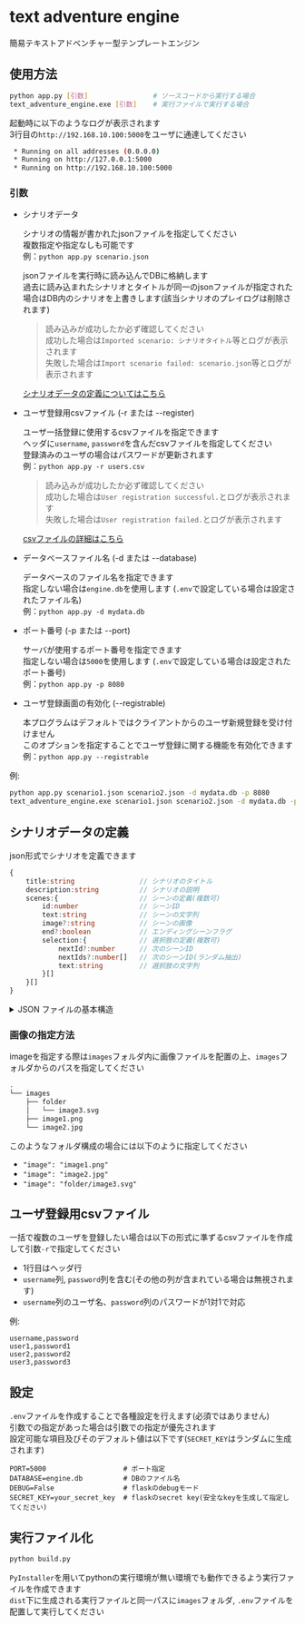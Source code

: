# text adventure engine

簡易テキストアドベンチャー型テンプレートエンジン

## 使用方法

```bash
python app.py [引数]                # ソースコードから実行する場合
text_adventure_engine.exe [引数]    # 実行ファイルで実行する場合
```

起動時に以下のようなログが表示されます</br>
3行目の`http://192.168.10.100:5000`をユーザに通達してください

```bash
 * Running on all addresses (0.0.0.0)
 * Running on http://127.0.0.1:5000
 * Running on http://192.168.10.100:5000
```

### 引数

- シナリオデータ

    シナリオの情報が書かれたjsonファイルを指定してください</br>
    複数指定や指定なしも可能です</br>
    例：`python app.py scenario.json`

    jsonファイルを実行時に読み込んでDBに格納します</br>
    過去に読み込まれたシナリオとタイトルが同一のjsonファイルが指定された場合はDB内のシナリオを上書きします(該当シナリオのプレイログは削除されます)

    > 読み込みが成功したか必ず確認してください</br>
    > 成功した場合は`Imported scenario: シナリオタイトル`等とログが表示されます</br>
    > 失敗した場合は`Import scenario failed: scenario.json`等とログが表示されます

    [シナリオデータの定義についてはこちら](#シナリオデータの定義)

- ユーザ登録用csvファイル (-r または --register)

    ユーザ一括登録に使用するcsvファイルを指定できます</br>
    ヘッダに`username`, `password`を含んだcsvファイルを指定してください</br>
    登録済みのユーザの場合はパスワードが更新されます</br>
    例：`python app.py -r users.csv`

    > 読み込みが成功したか必ず確認してください</br>
    > 成功した場合は`User registration successful.`とログが表示されます</br>
    > 失敗した場合は`User registration failed.`とログが表示されます

    [csvファイルの詳細はこちら](#ユーザ登録用csvファイル)

- データベースファイル名 (-d または --database)

    データベースのファイル名を指定できます</br>
    指定しない場合は`engine.db`を使用します
        (`.env`で設定している場合は設定されたファイル名)</br>
    例：`python app.py -d mydata.db`

- ポート番号 (-p または --port)

    サーバが使用するポート番号を指定できます</br>
    指定しない場合は`5000`を使用します
        (`.env`で設定している場合は設定されたポート番号)</br>
    例：`python app.py -p 8080`

- ユーザ登録画面の有効化 (--registrable)

    本プログラムはデフォルトではクライアントからのユーザ新規登録を受け付けません</br>
    このオプションを指定することでユーザ登録に関する機能を有効化できます</br>
    例：`python app.py --registrable`

例:

```bash
python app.py scenario1.json scenario2.json -d mydata.db -p 8080
text_adventure_engine.exe scenario1.json scenario2.json -d mydata.db -p 8080
```

## シナリオデータの定義

json形式でシナリオを定義できます

```typescript
{
    title:string                // シナリオのタイトル
    description:string          // シナリオの説明
    scenes:{                    // シーンの定義(複数可)
        id:number               // シーンID
        text:string             // シーンの文字列
        image?:string           // シーンの画像
        end?:boolean            // エンディングシーンフラグ
        selection:{             // 選択肢の定義(複数可)
            nextId?:number      // 次のシーンID
            nextIds?:number[]   // 次のシーンID(ランダム抽出)
            text:string         // 選択肢の文字列
        }[]
    }[]
}
```

<details>
<summary>JSON ファイルの基本構造</summary>

### ルート要素

- title (文字列):
    シナリオのタイトルを表します</br>
    例として「冒険の旅」や「魔法の森の物語」など、シナリオの名前を指定します

- description (文字列):
    シナリオの概要やあらすじを説明します</br>
    数行程度で、シナリオの内容を紹介する文章を入力してください

- scenes (下記[シーン要素](#シーン要素-scenes-内のオブジェクト)の配列):
    シナリオ内のシーンを定義する配列です</br>
    それぞれのシーンは、物語の特定の場面や出来事を表します

### シーン要素 (scenes 内のオブジェクト)

各シーンは以下の要素を持ちます：

- id (整数):
    シーンごとに設定する識別番号です</br>
    後の選択肢でシーンを指定する際に使われます</br>
    例として、最初のシーンに 1、次のシーンに 2 などの番号を割り当てます

- text (文字列):
    シーンの本文や描写を記述します</br>
    プレイヤーにシーンの内容や雰囲気を伝える文章を入れます

- image (文字列, 任意):
    シーンに対応する画像のファイルパスや URL を指定します</br>
    画像がない場合、この要素は省略可能です</br>
    詳細は[画像の指定方法](#画像の指定方法)を参照してください

- end (boolean, 任意):
    このシーンがエンディングである場合は true にします</br>
    エンディングシーンに到達すると、物語が終了します

- selection (下記[選択肢要素](#選択肢要素-selection-内のオブジェクト)の配列):
    プレイヤーに提示する選択肢のリストです</br>
    それぞれの選択肢は、プレイヤーの行動を選び次のシーンに移るためのものです

### 選択肢要素 (selection 内のオブジェクト)

選択肢には以下の要素が含まれます：

- nextId (整数, 任意):
    選択肢を選んだ後に移行するシーンの id を指定します

- nextIds (整数の配列, 任意):
    複数のシーン id を指定します</br>
    次のシーンが複数ある場合、ランダムで選ばれたシーンに進む設定が可能です

    > 注意: nextId と nextIds は、いずれか一方を必ず指定する必要があります</br>
    > どちらも指定した場合は、nextId が優先されます

- text (文字列):
    選択肢の内容や説明文です</br>
    プレイヤーが次に進むためのアクションを説明します

</details>

### 画像の指定方法

imageを指定する際は`images`フォルダ内に画像ファイルを配置の上、`images`フォルダからのパスを指定してください

```bash
.
└── images
    ├── folder
    │   └── image3.svg
    ├── image1.png
    └── image2.jpg
```

このようなフォルダ構成の場合には以下のように指定してください

- `"image": "image1.png"`
- `"image": "image2.jpg"`
- `"image": "folder/image3.svg"`

## ユーザ登録用csvファイル

一括で複数のユーザを登録したい場合は以下の形式に準ずるcsvファイルを作成して引数`-r`で指定してください

- 1行目はヘッダ行
- `username`列, `password`列を含む(その他の列が含まれている場合は無視されます)
- `username`列のユーザ名、`password`列のパスワードが1対1で対応

例:

```csv
username,password
user1,password1
user2,password2
user3,password3
```

## 設定

`.env`ファイルを作成することで各種設定を行えます(必須ではありません)</br>
引数での指定があった場合は引数での指定が優先されます</br>
設定可能な項目及びそのデフォルト値は以下です(`SECRET_KEY`はランダムに生成されます)

```sh:.env
PORT=5000                   # ポート指定
DATABASE=engine.db          # DBのファイル名
DEBUG=False                 # flaskのdebugモード
SECRET_KEY=your_secret_key  # flaskのsecret key(安全なkeyを生成して指定してください)
```

## 実行ファイル化

```bash
python build.py
```

`PyInstaller`を用いてpythonの実行環境が無い環境でも動作できるよう実行ファイルを作成できます</br>
`dist`下に生成される実行ファイルと同一パスに`images`フォルダ, `.env`ファイルを配置して実行してください
